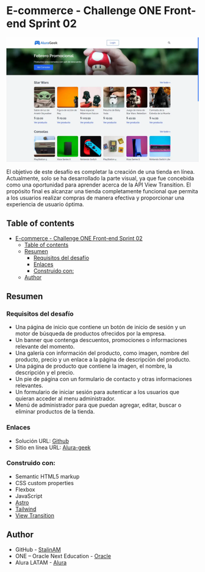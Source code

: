 # E-commerce - Challenge ONE Front-end Sprint 02

![](./public/alura-geek.webp)

El objetivo de este desafío es completar la creación de una tienda en línea. Actualmente, solo se ha desarrollado la parte visual, ya que fue concebida como una oportunidad para aprender acerca de la API View Transition. El propósito final es alcanzar una tienda completamente funcional que permita a los usuarios realizar compras de manera efectiva y proporcionar una experiencia de usuario óptima.
## Table of contents

- [E-commerce - Challenge ONE Front-end Sprint 02](#e-commerce---challenge-one-front-end-sprint-02)
  - [Table of contents](#table-of-contents)
  - [Resumen](#resumen)
    - [Requisitos del desafío](#requisitos-del-desafío)
    - [Enlaces](#enlaces)
    - [Construido con:](#construido-con)
  - [Author](#author)

## Resumen

### Requisitos del desafío

- Una página de inicio que contiene un botón de inicio de sesión y un motor de búsqueda de productos ofrecidos por la empresa.
- Un banner que contenga descuentos, promociones o informaciones relevante del momento.
- Una galería con información del producto, como imagen, nombre del producto, precio y un enlace a la página de descripción del producto.
- Una página de producto que contiene la imagen, el nombre, la descripción y el precio.
- Un pie de página con un formulario de contacto y otras informaciones relevantes.
- Un formulario de iniciar sesión para autenticar a los usuarios que quieran acceder al menu administrador.
- Menú de administrador para que puedan agregar, editar, buscar o eliminar productos de la tienda.

### Enlaces

- Solución URL: [Github](https://github.com/StalinAM/alura-geek)
- Sitio en línea URL: [Alura-geek](https://alura-geek-viewtransition.netlify.app/)

### Construido con:

- Semantic HTML5 markup
- CSS custom properties
- Flexbox
- JavaScript
- [Astro](https://astro.build/)
- [Tailwind](https://tailwindcss.com/)
- [View Transition](https://developer.mozilla.org/en-US/docs/Web/API/View_Transitions_API)

## Author

- GitHub - [StalinAM](https://github.com/StalinAM)
- ONE – Oracle Next Education - [Oracle](https://www.oracle.com/lad/education/oracle-next-education/)
- Alura LATAM - [Alura](https://www.aluracursos.com/)